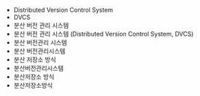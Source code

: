 ﻿- Distributed Version Control System
- DVCS
- 분산 버전 관리 시스템
- 분산 버전 관리 시스템 (Distributed Version Control System, DVCS)
- 분산 버전관리 시스템
- 분산 버전관리시스템
- 분산 저장소 방식  
- 분산버전관리시스템
- 분산저장소 방식  
- 분산저장소방식  
